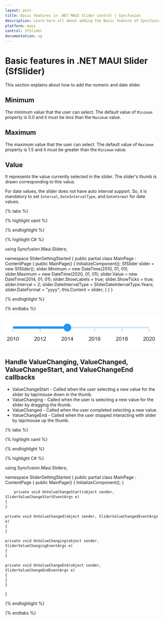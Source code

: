 ```yaml
---
layout: post
title: Basic features in .NET MAUI Slider control | Syncfusion
description: Learn here all about adding the Basic feature of Syncfusion .NET MAUI Slider (SfSlider) control and more.
platform: maui
control: SfSlider
documentation: ug
---
```


# Basic features  in .NET MAUI Slider (SfSlider)

This section explains about how to add the numeric and date slider.

## Minimum

The minimum value that the user can select. The default value of `Minimum` property is 0.0 and it must be less than the `Maximum` value.

## Maximum

The maximum value that the user can select. The default value of `Maximum` property is 1.5 and it must be greater than the `Minimum` value.

## Value

It represents the value currently selected in the slider. The slider's thumb is drawn corresponding to this value.

For date values, the slider does not have auto interval support. So, it is mandatory to set `Interval`, `DateIntervalType`, and `DateFormat` for date values.

{% tabs %}

{% highlight xaml %}

<ContentPage>
    <sliders:SfSlider Minimum="2010-01-01" 
		      Maximum="2020-01-01" 
		      Value="2014-01-01" 
		      ShowLabels="True" 
		      ShowTicks="True" 
		      Interval="2" 
		      DateIntervalType="Years" 
		      DateFormat="yyyy">
    </sliders:SfSlider>
 </ContentPage>

{% endhighlight %}

{% highlight C# %}

using Syncfusion.Maui.Sliders;

namespace SliderGettingStarted
{
    public partial class MainPage : ContentPage
    {
        public MainPage()
        {
            InitializeComponent();
            SfSlider slider = new SfSlider();
	    slider.Minimum = new DateTime(2010, 01, 01);
	    slider.Maximum = new DateTime(2020, 01, 01);
	    slider.Value = new DateTime(2014, 01, 01);
	    slider.ShowLabels = true;
	    slider.ShowTicks = true;
	    slider.Interval = 2;
	    slider.DateIntervalType = SliderDateIntervalType.Years;
	    slider.DateFormat = "yyyy";
	    this.Content = slider;
        }
    }
}

{% endhighlight %}

{% endtabs %}

![Slider date label](images/basic-features/date-labels.png)

## Handle ValueChanging, ValueChanged, ValueChangeStart, and ValueChangeEnd callbacks

* ValueChangeStart -  Called when the user selecting a new value for the slider by tap/mouse down in the thumb.
* ValueChanging - Called when the user is selecting a new value for the slider by dragging the thumb.
* ValueChanged - Called when the user completed selecting a new value.
* ValueChangeEnd - Called when the user stopped interacting with slider by tap/mouse up the thumb.

{% tabs %}

{% highlight xaml %}

<ContentPage>
    <sliders:SfSlider Minimum="2010-01-01" Maximum="2020-01-01" Value="2014-01-01" ValueChangeStart="OnValueChangeStart" ValueChanging="OnValueChanging" ValueChanged="OnValueChanged" ValueChangeEnd="OnValueChangeEnd" ShowLabels="True" ShowTicks="True" Interval="2" DateIntervalType="Years" DateFormat="yyyy">
    </sliders:SfSlider>
 </ContentPage>

{% endhighlight %}

{% highlight C# %}

using Syncfusion.Maui.Sliders;

namespace SliderGettingStarted
{
    public partial class MainPage : ContentPage
    {
        public MainPage()
        {
            InitializeComponent();
        }

        private void OnValueChangeStart(object sender, SliderValueChangeStartEventArgs e)
	{
	}

	private void OnValueChanged(object sender, SliderValueChangedEventArgs e) 
	{
	}

	private void OnValueChanging(object sender, SliderValueChangingEventArgs e)
	{
	}

	private void OnValueChangeEnd(object sender, SliderValueChangeEndEventArgs e)
	{
	}
    }
}

{% endhighlight %}

{% endtabs %}
